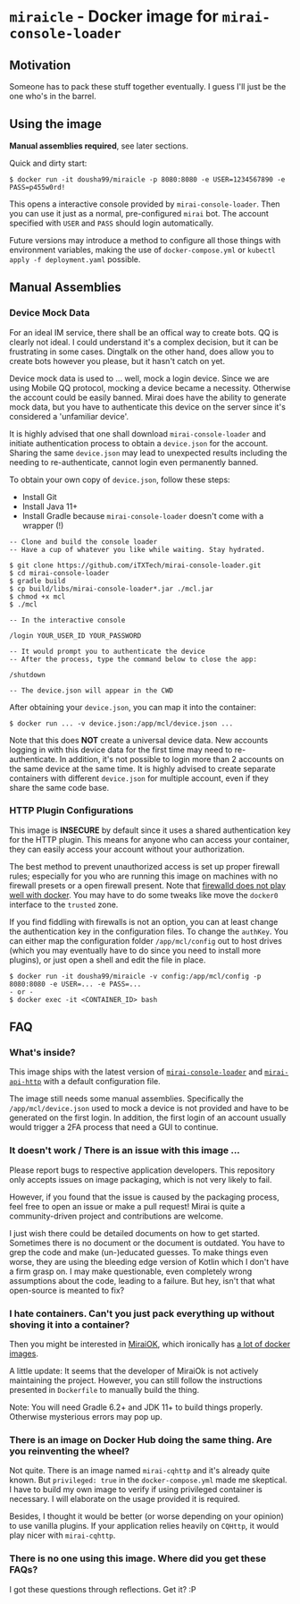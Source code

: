 # `miraicle` - Docker image for `mirai-console-loader`

## Motivation

Someone has to pack these stuff together eventually. 
I guess I'll just be the one who's in the barrel.

## Using the image

**Manual assemblies required**, see later sections.

Quick and dirty start:

```
$ docker run -it dousha99/miraicle -p 8080:8080 -e USER=1234567890 -e PASS=p455w0rd!
```

This opens a interactive console provided by `mirai-console-loader`. 
Then you can use it just as a normal, pre-configured `mirai` bot. 
The account specified with `USER` and `PASS` should login automatically.

Future versions may introduce a method to configure all those 
things with environment variables, making the use of `docker-compose.yml` 
or `kubectl apply -f deployment.yaml` possible. 

## Manual Assemblies

### Device Mock Data

For an ideal IM service, there shall be an offical way to create bots. 
QQ is clearly not ideal. I could understand it's a complex decision, but 
it can be frustrating in some cases. Dingtalk on the other hand, does 
allow you to create bots however you please, but it hasn't catch on yet. 

Device mock data is used to ... well, mock a login device. Since we are 
using Mobile QQ protocol, mocking a device became a necessity. Otherwise 
the account could be easily banned. Mirai does have the ability to 
generate mock data, but you have to authenticate this device on the server 
since it's considered a 'unfamiliar device'.

It is highly advised that one shall download `mirai-console-loader` and 
initiate authentication process to obtain a `device.json` for the account. 
Sharing the same `device.json` may lead to unexpected results including 
the needing to re-authenticate, cannot login even permanently banned.

To obtain your own copy of `device.json`, follow these steps:

* Install Git
* Install Java 11+
* Install Gradle because `mirai-console-loader` doesn't come with a wrapper (!)

```
-- Clone and build the console loader
-- Have a cup of whatever you like while waiting. Stay hydrated.

$ git clone https://github.com/iTXTech/mirai-console-loader.git
$ cd mirai-console-loader
$ gradle build
$ cp build/libs/mirai-console-loader*.jar ./mcl.jar
$ chmod +x mcl
$ ./mcl

-- In the interactive console

/login YOUR_USER_ID YOUR_PASSWORD

-- It would prompt you to authenticate the device
-- After the process, type the command below to close the app:

/shutdown

-- The device.json will appear in the CWD
```

After obtaining your `device.json`, you can map it 
into the container:

```
$ docker run ... -v device.json:/app/mcl/device.json ...
```

Note that this does **NOT** create a universal device data. 
New accounts logging in with this device data for the first time 
may need to re-authenticate. In addition, it's not possible to 
login more than 2 accounts on the same device at the same time. 
It is highly advised to create separate containers with different 
`device.json` for multiple account, even if they share the same 
code base.

### HTTP Plugin Configurations

This image is **INSECURE** by default since it uses a shared authentication 
key for the HTTP plugin. This means for anyone who can access your container, 
they can easily access your account without your authorization.

The best method to prevent unauthorized access is set up proper firewall 
rules; especially for you who are running this image on machines with no 
firewall presets or a open firewall present. Note that [firewalld does not 
play well with docker](https://github.com/firewalld/firewalld/issues/461). 
You may have to do some tweaks like move the `docker0` interface to 
the `trusted` zone.

If you find fiddling with firewalls is not an option, you can at least 
change the authentication key in the configuration files. 
To change the `authKey`. You can either map the configuration folder 
`/app/mcl/config` out to host drives (which you may eventually have to do 
since you need to install more plugins), or just open a shell and edit the 
file in place.

```
$ docker run -it dousha99/miraicle -v config:/app/mcl/config -p 8080:8080 -e USER=... -e PASS=...
- or -
$ docker exec -it <CONTAINER_ID> bash
```

## FAQ

### What's inside?

This image ships with the latest version of 
[`mirai-console-loader`](https://github.com/iTXTech/mirai-console-loader) 
and [`mirai-api-http`](https://github.com/project-mirai/mirai-api-http) 
with a default configuration file.

The image still needs some manual assemblies. Specifically 
the `/app/mcl/device.json` used to mock a device is not provided and have 
to be generated on the first login. In addition, the first login of an 
account usually would trigger a 2FA process that need a GUI to continue.

### It doesn't work / There is an issue with this image ...

Please report bugs to respective application developers. 
This repository only accepts issues on image packaging, 
which is not very likely to fail.

However, if you found that the issue is caused by the packaging process, 
feel free to open an issue or make a pull request! Mirai is quite a 
community-driven project and contributions are welcome.

I just wish there could be detailed documents on how to get started. 
Sometimes there is no document or the document is outdated. You have 
to grep the code and make (un-)educated guesses. To make things even worse, 
they are using the bleeding edge version of Kotlin which I don't have a 
firm grasp on. I may make questionable, even completely wrong assumptions 
about the code, leading to a failure. But hey, isn't that what open-source 
is meanted to fix?

### I hate containers. Can't you just pack everything up without shoving it into a container?

Then you might be interested in [MiraiOK](https://github.com/LXY1226/MiraiOK), 
which ironically has [a lot of docker images](https://github.com/search?q=MiraiOK).

A little update: It seems that the developer of MiraiOk 
is not actively maintaining the project. However, you can 
still follow the instructions presented in `Dockerfile` to 
manually build the thing.

Note: You will need Gradle 6.2+ and JDK 11+ to build things 
properly. Otherwise mysterious errors may pop up.

### There is an image on Docker Hub doing the same thing. Are you reinventing the wheel?

Not quite. There is an image named `mirai-cqhttp` and it's already 
quite known. But `privileged: true` in the 
`docker-compose.yml` made me skeptical. I have to build my 
own image to verify if using privileged container is 
necessary. I will elaborate on the usage provided it is 
required.

Besides, I thought it would be better (or worse depending on 
your opinion) to use vanilla plugins. If your application 
relies heavily on `CQHttp`, it would play nicer with 
`mirai-cqhttp`.

### There is no one using this image. Where did you get these FAQs?

I got these questions through reflections. Get it? :P

